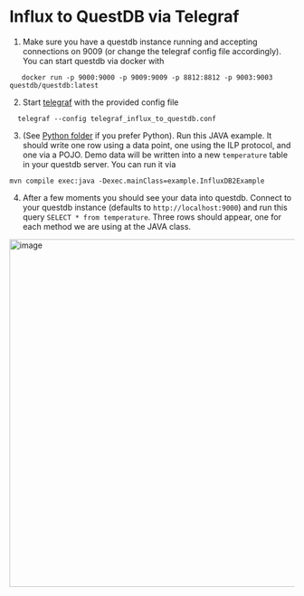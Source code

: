 # Influx to QuestDB via Telegraf

1. Make sure you have a questdb instance running and accepting connections on 9009 (or change the telegraf config file accordingly). You can start questdb via docker with
```shell
   docker run -p 9000:9000 -p 9009:9009 -p 8812:8812 -p 9003:9003 questdb/questdb:latest
```
   
2. Start [telegraf](https://docs.influxdata.com/telegraf/v1/install/) with the provided config file 
```shell
  telegraf --config telegraf_influx_to_questdb.conf
```

3. (See [Python folder](./python) if you prefer Python). Run this JAVA example. It should write one row using a data point, one using the ILP protocol, and one via a POJO. Demo data will be written into a new `temperature` table in your questdb server. You can run it via
```shell
mvn compile exec:java -Dexec.mainClass=example.InfluxDB2Example
```

4. After a few moments you should see your data into questdb. Connect to your questdb instance (defaults to `http://localhost:9000`) and run this query `SELECT * from temperature`. Three rows should appear, one for each method we are using at the JAVA class.
 <img width="615" alt="image" src="https://github.com/javier/influx-http-telegraf-questdb/assets/3839/3c22f44b-f6f7-44e9-9e22-24a75ae44e6e">
